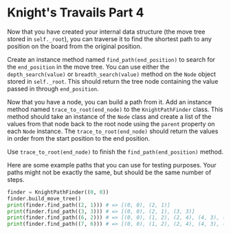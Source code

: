# Knight's Travails Part 4

Now that you have created your internal data structure (the move tree stored in
`self._root`), you can traverse it to find the shortest path to any position on
the board from the original position.

Create an instance method named `find_path(end_position)` to search for the
`end_position` in the move tree. You can use either the `depth_search(value)` or
`breadth_search(value)` method on the `Node` object stored in `self._root`. This
should return the tree node containing the value passed in through
`end_position`.

Now that you have a node, you can build a path from it. Add an instance method
named `trace_to_root(end_node)` to the `KnightPathFinder` class. This method
should take an instance of the `Node` class and create a list of the values from
that node back to the root node using the `parent` property on each `Node`
instance. The `trace_to_root(end_node)` should return the values in order from
the start position to the end position.

Use `trace_to_root(end_node)` to finish the `find_path(end_position)` method.

Here are some example paths that you can use for testing purposes. Your paths
might not be exactly the same, but should be the same number of steps.

```python
finder = KnightPathFinder((0, 0))
finder.build_move_tree()
print(finder.find_path((2, 1))) # => [(0, 0), (2, 1)]
print(finder.find_path((3, 3))) # => [(0, 0), (2, 1), (3, 3)]
print(finder.find_path((6, 2))) # => [(0, 0), (1, 2), (2, 4), (4, 3), (6, 2)]
print(finder.find_path((7, 6))) # => [(0, 0), (1, 2), (2, 4), (4, 3), (5, 5), (7, 6)]
```